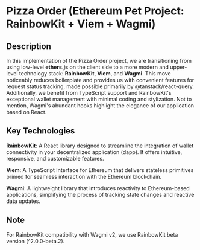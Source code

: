 # Pizza Order (Ethereum Pet Project: RainbowKit + Viem + Wagmi)

## Description

In this implementation of the Pizza Order project, we are transitioning from using low-level **ethers.js** 
on the client side to a more modern and upper-level technology stack: **RainbowKit**, **Viem**, and **Wagmi**. 
This move noticeably reduces boilerplate and provides us with convenient features for request status tracking, 
made possible primarily by @tanstack/react-query. Additionally, we benefit from TypeScript support and RainbowKit's 
exceptional wallet management with minimal coding and stylization. Not to mention, 
Wagmi's abundant hooks highlight the elegance of our application based on React.

## Key Technologies

**RainbowKit**: A React library designed to streamline the integration of wallet connectivity in your decentralized application (dapp). It offers intuitive, responsive, and customizable features.

**Viem**: A TypeScript Interface for Ethereum that delivers stateless primitives primed for seamless interaction with the Ethereum blockchain.

**Wagmi**: A lightweight library that introduces reactivity to Ethereum-based applications, simplifying the process of tracking state changes and reactive data updates.

## Note

For RainbowKit compatibility with Wagmi v2, we use RainbowKit beta version (^2.0.0-beta.2).